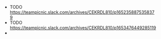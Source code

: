 - TODO https://teampicnic.slack.com/archives/CEKRDL810/p1652358875358379
- TODO https://teampicnic.slack.com/archives/CEKRDL810/p1653476449285119
-